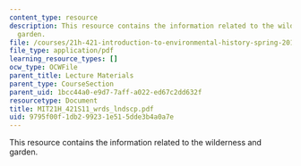 ```yaml
---
content_type: resource
description: This resource contains the information related to the wilderness and
  garden.
file: /courses/21h-421-introduction-to-environmental-history-spring-2011/9795f00f1db299231e515dde3b4a0a7e_MIT21H_421S11_wrds_lndscp.pdf
file_type: application/pdf
learning_resource_types: []
ocw_type: OCWFile
parent_title: Lecture Materials
parent_type: CourseSection
parent_uid: 1bcc44a0-e9d7-7aff-a022-ed67c2dd632f
resourcetype: Document
title: MIT21H_421S11_wrds_lndscp.pdf
uid: 9795f00f-1db2-9923-1e51-5dde3b4a0a7e
---
```

This resource contains the information related to the wilderness and garden.

